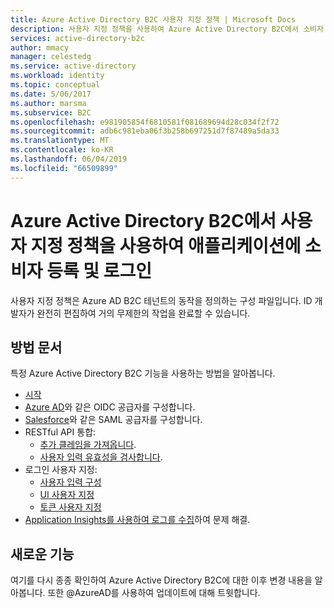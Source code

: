 ```yaml
---
title: Azure Active Directory B2C 사용자 지정 정책 | Microsoft Docs
description: 사용자 지정 정책을 사용하여 Azure Active Directory B2C에서 소비자 지향 애플리케이션 개발
services: active-directory-b2c
author: mmacy
manager: celestedg
ms.service: active-directory
ms.workload: identity
ms.topic: conceptual
ms.date: 5/06/2017
ms.author: marsma
ms.subservice: B2C
ms.openlocfilehash: e981905854f6810581f081689694d28c034f2f72
ms.sourcegitcommit: adb6c981eba06f3b258b697251d7f87489a5da33
ms.translationtype: MT
ms.contentlocale: ko-KR
ms.lasthandoff: 06/04/2019
ms.locfileid: "66509899"
---
```

# <a name="sign-up-and-sign-in-consumers-in-your-applications-using-custom-policies-in-azure-active-directory-b2c"></a>Azure Active Directory B2C에서 사용자 지정 정책을 사용하여 애플리케이션에 소비자 등록 및 로그인

사용자 지정 정책은 Azure AD B2C 테넌트의 동작을 정의하는 구성 파일입니다. ID 개발자가 완전히 편집하여 거의 무제한의 작업을 완료할 수 있습니다.

## <a name="how-to-articles"></a>방법 문서
특정 Azure Active Directory B2C 기능을 사용하는 방법을 알아봅니다.

* [시작](active-directory-b2c-overview-custom.md)
* [Azure AD](active-directory-b2c-setup-aad-custom.md)와 같은 OIDC 공급자를 구성합니다.
* [Salesforce](active-directory-b2c-setup-sf-app-custom.md)와 같은 SAML 공급자를 구성합니다.
* RESTful API 통합:
    * [추가 클레임을 가져옵니다](active-directory-b2c-rest-api-step-custom.md).
    * [사용자 입력 유효성을 검사합니다](active-directory-b2c-rest-api-validation-custom.md).
* 로그인 사용자 지정:
    * [사용자 입력 구성](active-directory-b2c-configure-signup-self-asserted-custom.md)
    * [UI 사용자 지정](active-directory-b2c-ui-customization-custom.md)
    * [토큰 사용자 지정](active-directory-b2c-reference-manage-sso-and-token-configuration.md)
* [Application Insights를 사용하여 로그를 수집](active-directory-b2c-troubleshoot-custom.md)하여 문제 해결.

## <a name="whats-new"></a>새로운 기능
여기를 다시 종종 확인하여 Azure Active Directory B2C에 대한 이후 변경 내용을 알아봅니다. 또한 @AzureAD를 사용하여 업데이트에 대해 트윗합니다.



